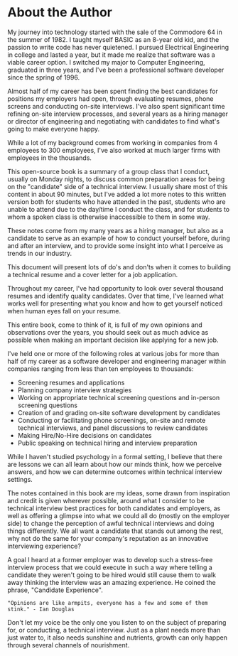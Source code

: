 # About the Author

My journey into technology started with the sale of the Commodore 64 in the summer of 1982. I 
taught myself BASIC as an 8-year old kid, and the passion to write code has never quietened. I 
pursued Electrical Engineering in college and lasted a year, but it made me realize that software 
was a viable career option. I switched my major to Computer Engineering, graduated in three years,
and I've been a professional software developer since the spring of 1996.

Almost half of my career has been spent finding the best candidates for positions my employers had 
open, through evaluating resumes, phone screens and conducting on-site interviews. I've also spent
significant time refining on-site interview processes, and several years as a hiring manager or 
director of engineering and negotiating with candidates to find what's going to make everyone 
happy. 

While a lot of my background comes from working in companies from 4 employees to 300 employees, 
I've also worked at much larger firms with employees in the thousands.

This open-source book is a summary of a group class that I conduct, usually on Monday nights, to 
discuss common preparation areas for being on the "candidate" side of a technical interview. I 
usually share most of this content in about 90 minutes, but I've added a lot more notes to this 
written version both for students who have attended in the past, students who are unable to attend 
due to the day/time I conduct the class, and for students to whom a spoken class is otherwise 
inaccessible to them in some way. 

These notes come from my many years as a hiring manager, but also as a candidate to serve as an 
example of how to conduct yourself before, during and after an interview, and to provide some 
insight into what I perceive as trends in our industry.

This document will present lots of do's and don'ts when it comes to building a technical resume and 
a cover letter for a job application.

Throughout my career, I've had opportunity to look over several thousand resumes and identify 
quality candidates. Over that time, I've learned what works well for presenting what you know and 
how to get yourself noticed when human eyes fall on your resume.

This entire book, come to think of it, is full of my own opinions and observations over the years, 
you should seek out as much advice as possible when making an important decision like applying for 
a new job.

I've held one or more of the following roles at various jobs for more than half of my career as a 
software developer and engineering manager within companies ranging from less than ten employees to 
thousands:

- Screening resumes and applications
- Planning company interview strategies
- Working on appropriate technical screening questions and in-person screening questions
- Creation of and grading on-site software development by candidates
- Conducting or facilitating phone screenings, on-site and remote technical interviews, and panel 
  discussions to review candidates
- Making Hire/No-Hire decisions on candidates
- Public speaking on technical hiring and interview preparation

While I haven't studied psychology in a formal setting, I believe that there are lessons we can all 
learn about how our minds think, how we perceive answers, and how we can determine outcomes within 
technical interview settings.

The notes contained in this book are my ideas, some drawn from inspiration and credit is given 
wherever possible, around what I consider to be technical interview best practices for both 
candidates and employers, as well as offering a glimpse into what we could all do (mostly on the 
employer side) to change the perception of awful technical interviews and doing things differently.
We all want a candidate that stands out among the rest, why not do the same for your company's 
reputation as an innovative interviewing experience? 

A goal I heard at a former employer was to develop such a stress-free interview process that we 
could execute in such a way where telling a candidate they weren't going to be hired would still 
cause them to walk away thinking the interview was an amazing experience. He coined the phrase, 
"Candidate Experience".

    "Opinions are like armpits, everyone has a few and some of them stink." - Ian Douglas

Don't let my voice be the only one you listen to on the subject of preparing for, or conducting, a 
technical interview. Just as a plant needs more than just water to, it also needs sunshine and 
nutrients, growth can only happen through several channels of nourishment.


